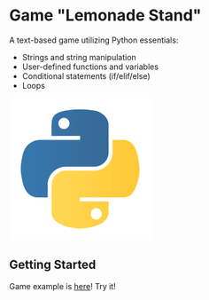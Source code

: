 # Game "Lemonade Stand"

A text-based game utilizing Python essentials:

* Strings and string manipulation
* User-defined functions and variables
* Conditional statements (if/elif/else)
* Loops


![alt text](https://github.com/chapliza/Lemonade_Stand/blob/master/1.jpg)
## Getting Started

Game example is [here](https://trinket.io/python3/68b1b4f38e)! Try it!





